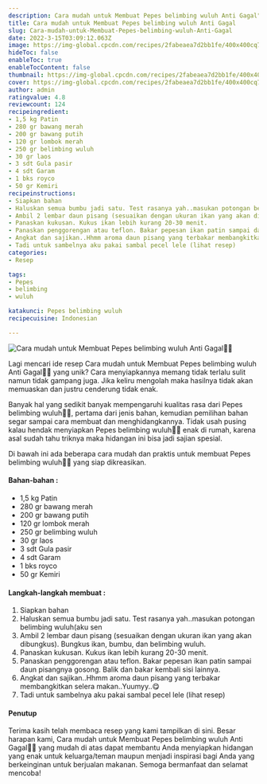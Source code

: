 ```yaml
---
description: Cara mudah untuk Membuat Pepes belimbing wuluh Anti Gagal"
title: Cara mudah untuk Membuat Pepes belimbing wuluh Anti Gagal
slug: Cara-mudah-untuk-Membuat-Pepes-belimbing-wuluh-Anti-Gagal
date: 2022-3-15T03:09:12.063Z
image: https://img-global.cpcdn.com/recipes/2fabeaea7d2bb1fe/400x400cq70/photo.jpg
hideToc: false
enableToc: true
enableTocContent: false
thumbnail: https://img-global.cpcdn.com/recipes/2fabeaea7d2bb1fe/400x400cq70/photo.jpg
cover: https://img-global.cpcdn.com/recipes/2fabeaea7d2bb1fe/400x400cq70/photo.jpg
author: admin
ratingvalue: 4.8
reviewcount: 124
recipeingredient:
- 1,5 kg Patin
- 280 gr bawang merah
- 200 gr bawang putih
- 120 gr lombok merah
- 250 gr belimbing wuluh
- 30 gr laos
- 3 sdt Gula pasir
- 4 sdt Garam
- 1 bks royco
- 50 gr Kemiri
recipeinstructions:
- Siapkan bahan
- Haluskan semua bumbu jadi satu. Test rasanya yah..masukan potongan belimbing wuluh(aku sen
- Ambil 2 lembar daun pisang (sesuaikan dengan ukuran ikan yang akan dibungkus). Bungkus ikan, bumbu, dan belimbing wuluh.
- Panaskan kukusan. Kukus ikan lebih kurang 20-30 menit.
- Panaskan penggorengan atau teflon. Bakar pepesan ikan patin sampai daun pisangnya gosong. Balik dan bakar kembali sisi lainnya.
- Angkat dan sajikan..Hhmm aroma daun pisang yang terbakar membangkitkan selera makan..Yuumyy..😋
- Tadi untuk sambelnya aku pakai sambal pecel lele (lihat resep)
categories:
- Resep

tags:
- Pepes
- belimbing
- wuluh

katakunci: Pepes belimbing wuluh
recipecuisine: Indonesian

---
```


![Cara mudah untuk Membuat Pepes belimbing wuluh Anti Gagal👩‍🍳](https://img-global.cpcdn.com/recipes/2fabeaea7d2bb1fe/400x400cq70/photo.jpg)

Lagi mencari ide resep Cara mudah untuk Membuat Pepes belimbing wuluh Anti Gagal👩‍🍳 yang unik? Cara menyiapkannya memang tidak terlalu sulit namun tidak gampang juga. Jika keliru mengolah maka hasilnya tidak akan memuaskan dan justru cenderung tidak enak.

Banyak hal yang sedikit banyak mempengaruhi kualitas rasa dari Pepes belimbing wuluh👩‍🍳, pertama dari jenis bahan, kemudian pemilihan bahan segar sampai cara membuat dan menghidangkannya. Tidak usah pusing kalau hendak menyiapkan Pepes belimbing wuluh👩‍🍳 enak di rumah, karena asal sudah tahu triknya maka hidangan ini bisa jadi sajian spesial.

Di bawah ini ada beberapa cara mudah dan praktis untuk membuat Pepes belimbing wuluh👩‍🍳 yang siap dikreasikan.

<!--inarticleads1-->

#### Bahan-bahan :

- 1,5 kg Patin
- 280 gr bawang merah
- 200 gr bawang putih
- 120 gr lombok merah
- 250 gr belimbing wuluh
- 30 gr laos
- 3 sdt Gula pasir
- 4 sdt Garam
- 1 bks royco
- 50 gr Kemiri

<!--inarticleads2-->

#### Langkah-langkah membuat :

1. Siapkan bahan
1. Haluskan semua bumbu jadi satu. Test rasanya yah..masukan potongan belimbing wuluh(aku sen
1. Ambil 2 lembar daun pisang (sesuaikan dengan ukuran ikan yang akan dibungkus). Bungkus ikan, bumbu, dan belimbing wuluh.
1. Panaskan kukusan. Kukus ikan lebih kurang 20-30 menit.
1. Panaskan penggorengan atau teflon. Bakar pepesan ikan patin sampai daun pisangnya gosong. Balik dan bakar kembali sisi lainnya.
1. Angkat dan sajikan..Hhmm aroma daun pisang yang terbakar membangkitkan selera makan..Yuumyy..😋
1. Tadi untuk sambelnya aku pakai sambal pecel lele (lihat resep)

#### Penutup

Terima kasih telah membaca resep yang kami tampilkan di sini. Besar harapan kami, Cara mudah untuk Membuat Pepes belimbing wuluh Anti Gagal👩‍🍳 yang mudah di atas dapat membantu Anda menyiapkan hidangan yang enak untuk keluarga/teman maupun menjadi inspirasi bagi Anda yang berkeinginan untuk berjualan makanan. Semoga bermanfaat dan selamat mencoba!